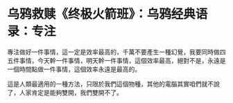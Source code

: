 # 乌鸦救赎《终极火箭班》：乌鸦经典语录：专注

專注做好一件事情，這一定是效率最高的，千萬不要產生一種幻覺，我要同時做四五件事情，今天幹一件事情，明天幹一件事情，這個效率最高，絕對不是，永遠是一個時間點做一件事情，這個效率永遠是最高的。

這是人類最適用的一種方法，只限於我們這個物種，其他的電腦其實咱們就不說了，人家肯定是能夠雙開，我們雙開不了。

